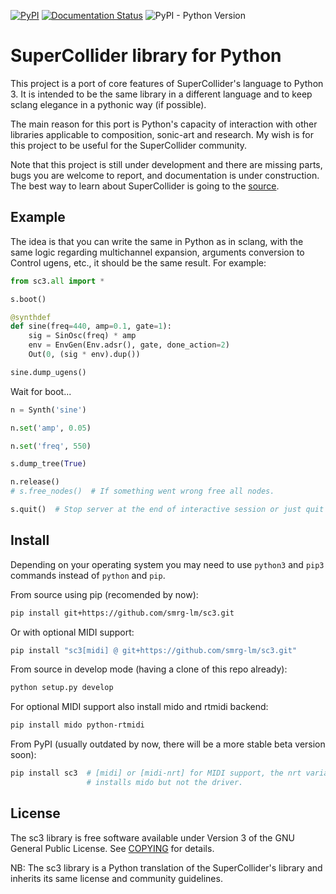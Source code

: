 [![PyPI](https://img.shields.io/pypi/v/sc3)](https://pypi.org/project/sc3)
[![Documentation Status](https://readthedocs.org/projects/sc3/badge/?version=latest)](https://sc3.readthedocs.io/en/latest/?badge=latest)
![PyPI - Python Version](https://img.shields.io/pypi/pyversions/sc3)

SuperCollider library for Python
================================

This project is a port of core features of SuperCollider's language to Python 3. It is intended to be the same library in a different language and to keep sclang elegance in a pythonic way (if possible).

The main reason for this port is Python's capacity of interaction with other libraries applicable to composition, sonic-art and research. My wish is for this project to be useful for the SuperCollider community.

Note that this project is still under development and there are missing parts, bugs you are welcome to report, and documentation is under construction. The best way to learn about SuperCollider is going to the [source](https://supercollider.github.io).

Example
-------

The idea is that you can write the same in Python as in sclang, with the same logic regarding multichannel expansion, arguments conversion to Control ugens, etc., it should be the same result. For example:

```python
from sc3.all import *

s.boot()

@synthdef
def sine(freq=440, amp=0.1, gate=1):
    sig = SinOsc(freq) * amp
    env = EnvGen(Env.adsr(), gate, done_action=2)
    Out(0, (sig * env).dup())

sine.dump_ugens()
```

Wait for boot...

```python
n = Synth('sine')
```
```python
n.set('amp', 0.05)
```
```python
n.set('freq', 550)
```
```python
s.dump_tree(True)
```
```python
n.release()
# s.free_nodes()  # If something went wrong free all nodes.
```
```python
s.quit()  # Stop server at the end of interactive session or just quit ipython.
```

Install
-------

Depending on your operating system you may need to use `python3` and `pip3`
commands instead of `python` and `pip`.

From source using pip (recomended by now):

```bash
pip install git+https://github.com/smrg-lm/sc3.git
```

Or with optional MIDI support:

```bash
pip install "sc3[midi] @ git+https://github.com/smrg-lm/sc3.git"
```

From source in develop mode (having a clone of this repo already):

```bash
python setup.py develop
```

For optional MIDI support also install mido and rtmidi backend:

```bash
pip install mido python-rtmidi
```

From PyPI (usually outdated by now, there will be a more stable beta version soon):

```bash
pip install sc3  # [midi] or [midi-nrt] for MIDI support, the nrt variant
                 # installs mido but not the driver.
```

License
-------

The sc3 library is free software available under Version 3 of the GNU General Public License. See [COPYING](COPYING) for details.

NB: The sc3 library is a Python translation of the SuperCollider's library and inherits its same license and community guidelines.
